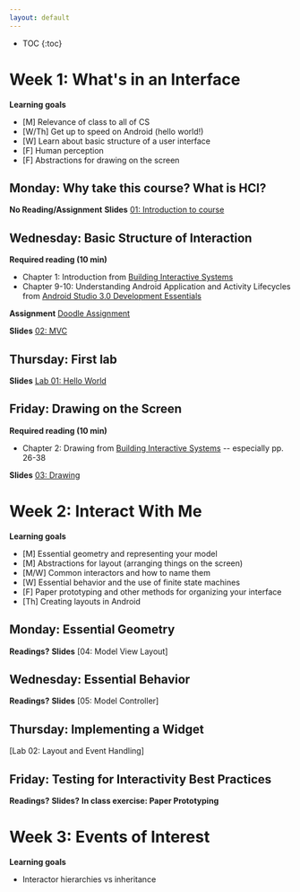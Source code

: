 ```yaml
---
layout: default
---
```


* TOC
{:toc}

# Week 1: What's in an Interface
**Learning goals**
- [M] Relevance of class to all of CS
- [W/Th] Get up to speed on Android (hello world!)
- [W] Learn about basic structure of a user interface
- [F] Human perception 
- [F] Abstractions for drawing on the screen

## Monday: Why take this course? What is HCI?

**No Reading/Assignment**
**Slides**
[01: Introduction to course](/interaction/slides/wk01/01intro.html)

## Wednesday: Basic Structure of Interaction

**Required reading (10 min)**
- Chapter 1: Introduction from [Building Interactive Systems](https://www.amazon.com/dp/1423902483/ref=rdr_ext_sb_ti_hist_1)
- Chapter 9-10: Understanding Android Application and Activity Lifecycles from [Android Studio 3.0 Development Essentials](https://www.amazon.com/dp/1977540090/ref=rdr_ext_tmb)

**Assignment**
[Doodle Assignment](/interaction/assignments/doodle)

**Slides**
[02: MVC](/interaction/slides/wk01/02MVC.html)

## Thursday: First lab
**Slides**
[Lab 01: Hello World](/interaction/slides/l01/l01hello.html)

## Friday: Drawing on the Screen
**Required reading (10 min)**
- Chapter 2: Drawing from [Building Interactive Systems](https://www.amazon.com/dp/1423902483/ref=rdr_ext_sb_ti_hist_1) -- especially pp. 26-38

**Slides**
[03: Drawing](/interaction/slides/wk01/03Drawing.html)

# Week 2: Interact With Me
**Learning goals**
- [M] Essential geometry and representing your model
- [M] Abstractions for layout (arranging things on the screen)
- [M/W] Common interactors and how to name them
- [W] Essential behavior and the use of finite state machines
- [F] Paper prototyping and other methods for organizing your interface
- [Th] Creating layouts in Android

## Monday: Essential Geometry
**Readings?**
**Slides**
[04: Model View Layout]

## Wednesday: Essential Behavior
**Readings?**
**Slides**
[05: Model Controller]

## Thursday: Implementing a Widget
[Lab 02: Layout and Event Handling]

## Friday: Testing for Interactivity Best Practices
**Readings?**
**Slides?**
**In class exercise: Paper Prototyping**

# Week 3: Events of Interest
**Learning goals**
-  Interactor hierarchies vs inheritance
